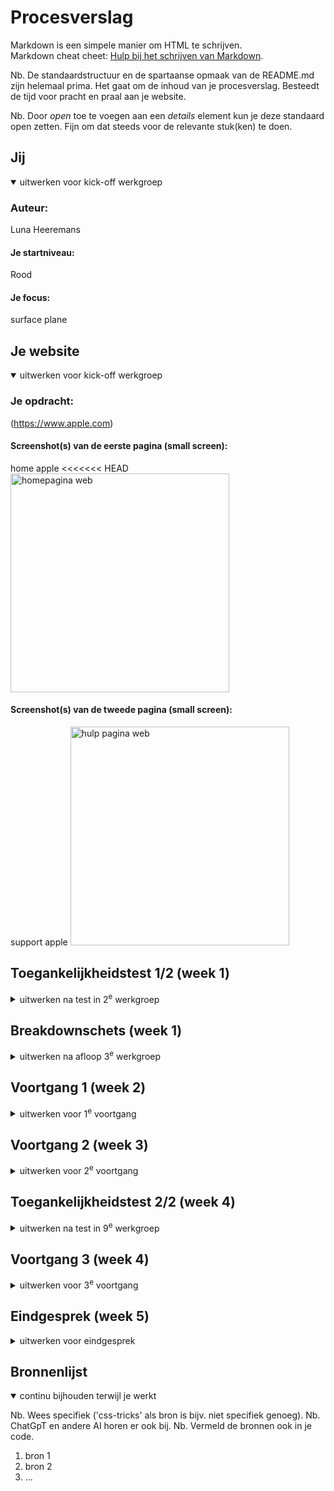 # Procesverslag
Markdown is een simpele manier om HTML te schrijven.  
Markdown cheat cheet: [Hulp bij het schrijven van Markdown](https://github.com/adam-p/markdown-here/wiki/Markdown-Cheatsheet).

Nb. De standaardstructuur en de spartaanse opmaak van de README.md zijn helemaal prima. Het gaat om de inhoud van je procesverslag. Besteedt de tijd voor pracht en praal aan je website.

Nb. Door *open* toe te voegen aan een *details* element kun je deze standaard open zetten. Fijn om dat steeds voor de relevante stuk(ken) te doen.





## Jij

<details open>
  <summary>uitwerken voor kick-off werkgroep</summary>

  ### Auteur:
  Luna Heeremans

  #### Je startniveau:
  Rood

  #### Je focus:
  surface plane
 
</details>





## Je website

<details open>
  <summary>uitwerken voor kick-off werkgroep</summary>

  ### Je opdracht:
 (https://www.apple.com)

  #### Screenshot(s) van de eerste pagina (small screen): 
  home apple 
<<<<<<< HEAD
  <img src="../readme-images/apple_home.png" width="350px" alt="homepagina web">

  #### Screenshot(s) van de tweede pagina (small screen):
  support apple
  <img src="readme-images/apple_support.png" width="350px" alt="hulp pagina web">
 
</details>



## Toegankelijkheidstest 1/2 (week 1)

<details>
  <summary>uitwerken na test in 2<sup>e</sup> werkgroep</summary>

  ### Bevindingen
  Lijst met je bevindingen die in de test naar voren kwamen:
<li> <ul>Voice leest alles netjes en duidelijk voor, zonder enige foutjes.</ul>
  <ul>Alt tekst gaat wel veel fout, vooral bij symbolen</ul>
  <ul>Grote teksten worden voorgelezen, maar het is wel lastig omdat die qua spelling voorleest.</ul>
  <ul>Alle grote foto's hebben wel een goede alt.</ul>
  <ul>De website heeft geen functie van dark-mode.</ul>
  <ul>Tijdens het testen springt de voice-over van teksten voorlezen naar per letter voorlezen.</ul>
  <ul>Bij lijstjes leest die netjes van boven naar beneden, maar kan ook van links naar rechts</ul>
  <ul>Wat wel vervelend is, is dat hij blijft vasthangen op voetnoten</ul>
  <ul>Bij de apple + film stukje, leest die het voor en heeft die juiste alt tekst. </ul>
  <ul>Het laat weten hoeveel onderdelen er per onderwerp of onderdeel staat.</ul>
</li>

</details>



## Breakdownschets (week 1)

<details>
  <summary>uitwerken na afloop 3<sup>e</sup> werkgroep</summary>

  ### de hele pagina: 
  <img src="readme-images/apple home.png" width="375px" alt="breakdown van de hele pagina">

  ### dynamisch deel (bijv menu): 
  <img src="readme-images/Home.png" width="375px" alt="header">

  ### wellicht nog een dynamisch deel (bijv filter): 
  <img src="readme-images/stuk1.png" width="375px" alt="pagina stuk 1">

  ### dynamisch deel (bijv menu): 
  <img src="readme-images/stuk2.png" width="375px" alt="pagina stuk 2">

   ### dynamisch deel (bijv menu): 
  <img src="readme-images/stuk3.png" width="375px" alt="pagina stuk 3">

   ### dynamisch deel (bijv menu): 
  <img src="readme-images/stuk4.png" width="375px" alt="pagina stuk 4">

  ### wellicht nog een dynamisch deel (bijv filter): 
  <img src="readme-images/footer.png" width="375px" alt="de footer">

</details>





## Voortgang 1 (week 2)

<details>
  <summary>uitwerken voor 1<sup>e</sup> voortgang</summary>

  ### Stand van zaken
  hier dit ging goed & dit was lastig (neem ook screenshots op van delen van je website en code)
 <img src="readme-images/FireShot Capture 003 - Apple_Luna - 127.0.0.1.png" width="375px" alt="pagina stuk 2">

  ### Agenda voor meeting
  samen met je groepje opstellen

  | Joost       | Luna                   | iris      
  | tekst en foto's over elkaar            | Align items of justify | hetzelfde als joost       
  | pixels      | goed iets oproepen     | hetzelfde als luna    
  | svg images  | :nth child of h2 t {   |  binnen een grid afbeeldingen centreren
  |           |                

  ### Verslag van meeting
  hier na afloop snel de uitkomsten van de meeting vastleggen

  - mijn html staat goed. 
  - we hebben de z-index aangepast zodat het menu boven alles komt. 

</details>





## Voortgang 2 (week 3)

<details>
  <summary>uitwerken voor 2<sup>e</sup> voortgang</summary>

  ### Stand van zaken
  hier dit ging goed & dit was lastig (neem ook screenshots op van delen van je website en code)
 <img src="readme-images/tussen.png" width="375px" alt="tussenvooruitzicht">


  ### Agenda voor meeting
  samen met je groepje opstellen

  | Alycia    | Iris          | Luna   |      |
  | dropdown           | dropdown             |grid        | 
  | navigatie  | kleurverandering            | animatie    | 
  | flexbox en grid | - | responsive | 
  | ...            | ...                | ...          | 

  ### Verslag van meeting
  hier na afloop snel de uitkomsten van de meeting vastleggen

  - ik snap grid eindelijk
  - black en white nog doorgenomen
  - nog een punt

</details>





## Toegankelijkheidstest 2/2 (week 4)

<details>
  <summary>uitwerken na test in 9<sup>e</sup> werkgroep</summary>

  ### Bevindingen
  Lijst met je bevindingen die in de test naar voren kwamen (geef ook aan wat er verbeterd is):

</details>





## Voortgang 3 (week 4)

<details>
  <summary>uitwerken voor 3<sup>e</sup> voortgang</summary>

  ### Stand van zaken
  hier dit ging goed & dit was lastig (neem ook screenshots op van delen van je website en code)


  ### Agenda voor meeting
  samen met je groepje opstellen

  | student 1      | student 2          | student 3    | student 4        |
  | ---            | ---                | ---          | ---              |
  | dit bespreken  | en dit             | en ik dit    | en dan ik dat    |
  | en dat ook nog | dit als er tijd is | nog een punt | dit wil ik zeker |
  | ...            | ...                | ...          | ...              |


  ### Verslag van meeting
  hier na afloop snel de uitkomsten van de meeting vastleggen

  - punt 1
  - punt 2
  - nog een punt
  - ...

</details>





## Eindgesprek (week 5)

<details>
  <summary>uitwerken voor eindgesprek</summary>

  ### Je uitkomst - karakteristiek screenshots:
  <img src="readme-images/dummy-plaatje.jpg" width="375px" alt="uitomst opdracht 1">


  ### Dit ging goed/Heb ik geleerd: 
  Korte omschrijving met plaatjes

  <img src="readme-images/dummy-plaatje.jpg" width="375px" alt="top">


  ### Dit was lastig/Is niet gelukt:
  Korte omschrijving met plaatjes

  <img src="readme-images/dummy-plaatje.jpg" width="375px" alt="bummer">
</details>





## Bronnenlijst

<details open>
  <summary>continu bijhouden terwijl je werkt</summary>

  Nb. Wees specifiek ('css-tricks' als bron is bijv. niet specifiek genoeg). 
  Nb. ChatGpT en andere AI horen er ook bij.
  Nb. Vermeld de bronnen ook in je code.

  1. bron 1
  2. bron 2
  3. ...

</details>
